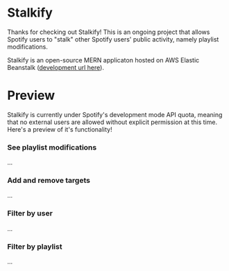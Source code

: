 # Stalkify

Thanks for checking out Stalkify! This is an ongoing project that allows Spotify users to "stalk" other Spotify users' public activity, namely playlist modifications.

Stalkify is an open-source MERN applicaton hosted on AWS Elastic Beanstalk ([development url here](http://stalkify.us-east-2.elasticbeanstalk.com/)). 

# Preview

Stalkify is currently under Spotify's development mode API quota, meaning that no external users are allowed without explicit permission at this time. Here's a preview of it's functionality!

### See playlist modifications

...

### Add and remove targets

...

### Filter by user

...

### Filter by playlist

...
